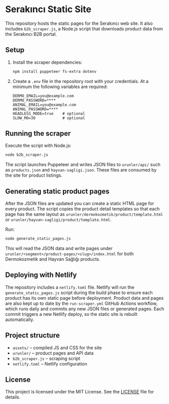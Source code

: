 # Serakıncı Static Site

This repository hosts the static pages for the Serakıncı web site. It also includes
`b2b_scraper.js`, a Node.js script that downloads product data from the
Serakıncı B2B portal.

## Setup

1. Install the scraper dependencies:
   ```bash
   npm install puppeteer fs-extra dotenv
   ```
2. Create a `.env` file in the repository root with your credentials. At a
minimum the following variables are required:
   ```
   DERMO_EMAIL=you@example.com
   DERMO_PASSWORD=****
   ANIMAL_EMAIL=you@example.com
   ANIMAL_PASSWORD=****
   HEADLESS_MODE=true    # optional
   SLOW_MO=30            # optional
   ```

## Running the scraper

Execute the script with Node.js:

```bash
node b2b_scraper.js
```

The script launches Puppeteer and writes JSON files to `urunler/api/` such as
`products.json` and `hayvan-sagligi.json`. These files are consumed by the site
for product listings.

## Generating static product pages

After the JSON files are updated you can create a static HTML page for every
product. The script copies the product detail templates so that each page has
the same layout as `urunler/dermokozmetik/product/template.html` or
`urunler/hayvan-sagligi/product/template.html`.

Run:

```bash
node generate_static_pages.js
```

This will read the JSON data and write pages under
`urunler/<segment>/product-pages/<slug>/index.html` for both Dermokozmetik and
Hayvan Sağlığı products.

## Deploying with Netlify

The repository includes a `netlify.toml` file. Netlify will run the
`generate_static_pages.js` script during the build phase to ensure each product
has its own static page before deployment. Product data and pages are also kept
up to date by the `run-scraper.yml` GitHub Actions workflow, which runs daily
and commits any new JSON files or generated pages. Each commit triggers a new
Netlify deploy, so the static site is rebuilt automatically.

## Project structure

- `assets/` – compiled JS and CSS for the site
- `urunler/` – product pages and API data
- `b2b_scraper.js` – scraping script
- `netlify.toml` – Netlify configuration

## License

This project is licensed under the MIT License. See the [LICENSE](LICENSE)
file for details.
